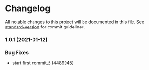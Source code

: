 # Changelog

All notable changes to this project will be documented in this file. See [standard-version](https://github.com/conventional-changelog/standard-version) for commit guidelines.

### 1.0.1 (2021-01-12)


### Bug Fixes

* start first commit_5 ([4489945](https://github.com/tryguba/hello_app/commit/4489945b27f058f40880aa4d3ae3efb266a5237f))
